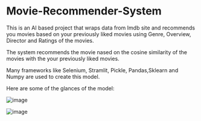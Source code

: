 # Movie-Recommender-System
This is an AI based project that wraps data from Imdb site and recommends you movies based on your previously liked movies using Genre, Overview, Director and Ratings of the movies.

The system recommends the movie nased on the cosine similarity of the movies with the your previously liked movies.

Many frameworks like Selenium, Stramlit, Pickle, Pandas,Sklearn and Numpy are used to create this model.

Here are some of the glances of the model:

![image](https://user-images.githubusercontent.com/110116134/225264518-50e85ac5-fe18-469d-a19f-790f9b51e67c.png)

![image](https://user-images.githubusercontent.com/110116134/225264620-8569fe0d-a29e-4298-8c5b-5bac35e25b79.png)
